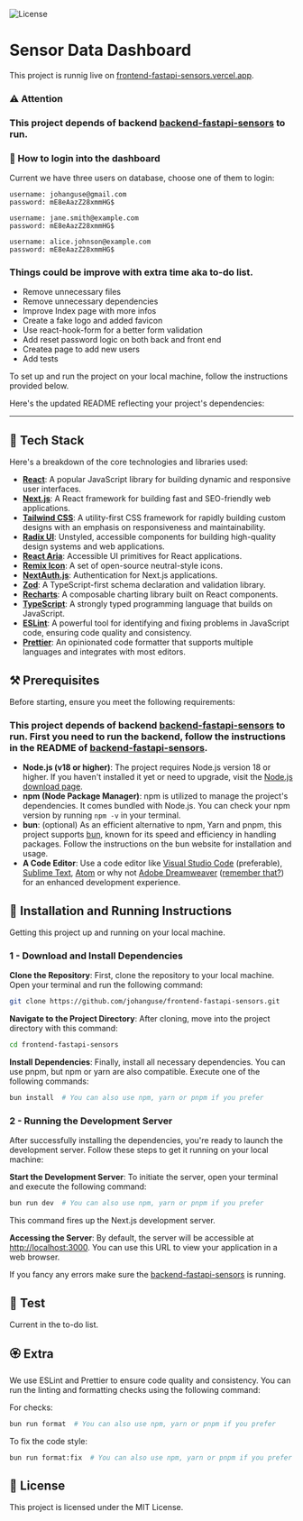 ![License](https://img.shields.io/badge/license-MIT-blue)

# Sensor Data Dashboard

This project is runnig live on [frontend-fastapi-sensors.vercel.app](https://frontend-fastapi-sensors.vercel.app/).

### ⚠️ Attention
### This project depends of backend [backend-fastapi-sensors](https://github.com/johanguse/backend-fastapi-sensors) to run.


### 🔐 How to login into the dashboard

Current we have three users on database, choose one of them to
login:
```
username: johanguse@gmail.com
password: mE8eAazZ28xmmHG$
```
```
username: jane.smith@example.com
password: mE8eAazZ28xmmHG$
```
```
username: alice.johnson@example.com
password: mE8eAazZ28xmmHG$
```

### Things could be improve with extra time aka to-do list.

 - Remove unnecessary files
 - Remove unnecessary dependencies
 - Improve Index page with more infos
 - Create a fake logo and added favicon
 - Use react-hook-form for a better form validation
 - Add reset password logic on both back and front end
 - Createa page to add new users
 - Add tests

To set up and run the project on your local machine, follow the instructions provided below.

Here's the updated README reflecting your project's dependencies:

---

## 🤖 Tech Stack

Here's a breakdown of the core technologies and libraries used:

- **[React](https://reactjs.org/)**: A popular JavaScript library for building dynamic and responsive user interfaces.
- **[Next.js](https://nextjs.org/)**: A React framework for building fast and SEO-friendly web applications.
- **[Tailwind CSS](https://tailwindcss.com/)**: A utility-first CSS framework for rapidly building custom designs with an emphasis on responsiveness and maintainability.
- **[Radix UI](https://radix-ui.com/)**: Unstyled, accessible components for building high-quality design systems and web applications.
- **[React Aria](https://react-spectrum.adobe.com/react-aria/)**: Accessible UI primitives for React applications.
- **[Remix Icon](https://remixicon.com/)**: A set of open-source neutral-style icons.
- **[NextAuth.js](https://next-auth.js.org/)**: Authentication for Next.js applications.
- **[Zod](https://zod.dev/)**: A TypeScript-first schema declaration and validation library.
- **[Recharts](https://recharts.org/)**: A composable charting library built on React components.
- **[TypeScript](https://www.typescriptlang.org/)**: A strongly typed programming language that builds on JavaScript.
- **[ESLint](https://eslint.org/)**: A powerful tool for identifying and fixing problems in JavaScript code, ensuring code quality and consistency.
- **[Prettier](https://prettier.io/)**: An opinionated code formatter that supports multiple languages and integrates with most editors.


## ⚒️ Prerequisites

Before starting, ensure you meet the following requirements:

### This project depends of backend [backend-fastapi-sensors](https://github.com/johanguse/backend-fastapi-sensors) to run. First you need to run the backend, follow the instructions in the README of [backend-fastapi-sensors](https://github.com/johanguse/backend-fastapi-sensors).

- **Node.js (v18 or higher)**: The project requires Node.js version 18 or higher. If you haven't installed it yet or need to upgrade, visit the [Node.js download page](https://nodejs.org/).
- **npm (Node Package Manager)**: npm is utilized to manage the project's dependencies. It comes bundled with Node.js. You can check your npm version by running `npm -v` in your terminal.
- **bun**: (optional) As an efficient alternative to npm, Yarn and pnpm, this project supports [bun](https://bun.sh/), known for its speed and efficiency in handling packages. Follow the instructions on the bun website for installation and usage.
- **A Code Editor**: Use a code editor like [Visual Studio Code](https://code.visualstudio.com/) (preferable), [Sublime Text](https://www.sublimetext.com/), [Atom](https://atom.io/) or why not [Adobe Dreamweaver](https://www.adobe.com/br/products/dreamweaver.html) ([remember that?](https://en.wikipedia.org/wiki/Adobe_Dreamweaver)) for an enhanced development experience.

## 🚀 Installation and Running Instructions

Getting this project up and running on your local machine.

### 1 - Download and Install Dependencies

**Clone the Repository**: First, clone the repository to your local machine. Open your terminal and run the following command:

```bash
git clone https://github.com/johanguse/frontend-fastapi-sensors.git
```

**Navigate to the Project Directory**: After cloning, move into the project directory with this command:

```bash
cd frontend-fastapi-sensors
```

**Install Dependencies**: Finally, install all necessary dependencies. You can use pnpm, but npm or yarn are also compatible. Execute one of the following commands:

```bash
bun install  # You can also use npm, yarn or pnpm if you prefer
```

### 2 - Running the Development Server

After successfully installing the dependencies, you're ready to launch the development server. Follow these steps to get it running on your local machine:

**Start the Development Server**: To initiate the server, open your terminal and execute the following command:

```bash
bun run dev  # You can also use npm, yarn or pnpm if you prefer
```

This command fires up the Next.js development server.

**Accessing the Server**: By default, the server will be accessible at [http://localhost:3000](http://localhost:3000). You can use this URL to view your application in a web browser.

If you fancy any errors make sure the [backend-fastapi-sensors](https://github.com/johanguse/backend-fastapi-sensors) is running.


## 🧪 Test

Current in the to-do list.



## 🏵️ Extra

We use ESLint and Prettier to ensure code quality and consistency. You can run the linting and formatting checks using the following command:

For checks:

```bash
bun run format  # You can also use npm, yarn or pnpm if you prefer
```

To fix the code style:

```bash
bun run format:fix  # You can also use npm, yarn or pnpm if you prefer
```

## 📝 License

This project is licensed under the MIT License.